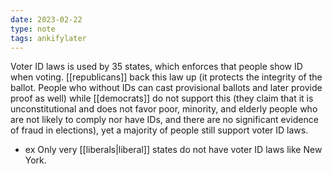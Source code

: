 ```yaml
---
date: 2023-02-22
type: note
tags: ankifylater
---
```


Voter ID laws is used by 35 states, which enforces that people show ID when voting. [[republicans]] back this law up (it protects the integrity of the ballot. People who without IDs can cast provisional ballots and later provide proof as well) while [[democrats]] do not support this (they claim that it is unconstitutional and does not favor poor, minority, and elderly people who are not likely to comply nor have IDs, and there are no significant evidence of fraud in elections), yet a majority of people still support voter ID laws.
- ex Only very [[liberals|liberal]] states do not have voter ID laws like New York.
